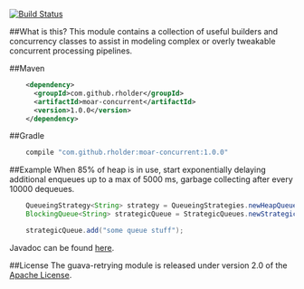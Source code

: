 [![Build Status](https://travis-ci.org/rholder/moar-concurrent.png)](https://travis-ci.org/rholder/moar-concurrent)

##What is this?
This module contains a collection of useful builders and concurrency classes to
assist in modeling complex or overly tweakable concurrent processing pipelines.

##Maven
```xml
    <dependency>
      <groupId>com.github.rholder</groupId>
      <artifactId>moar-concurrent</artifactId>
      <version>1.0.0</version>
    </dependency>

```
##Gradle
```groovy
    compile "com.github.rholder:moar-concurrent:1.0.0"
```

##Example
When 85% of heap is in use, start exponentially delaying additional enqueues up
to a max of 5000 ms, garbage collecting after every 10000 dequeues.
```java
    QueueingStrategy<String> strategy = QueueingStrategies.newHeapQueueingStrategy(0.85, 5000, 10000);
    BlockingQueue<String> strategicQueue = StrategicQueues.newStrategicLinkedBlockingQueue(strategy);

    strategicQueue.add("some queue stuff");
```
Javadoc can be found [here](http://rholder.github.com/moar-concurrent/).

##License
The guava-retrying module is released under version 2.0 of the
[Apache License](http://www.apache.org/licenses/LICENSE-2.0).
